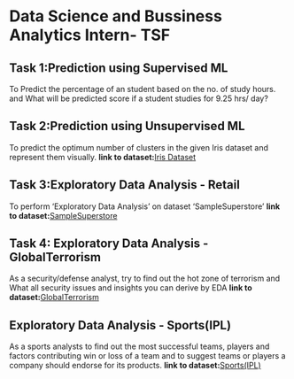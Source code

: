 # Data Science and Bussiness Analytics Intern- TSF
## Task 1:Prediction using Supervised ML
  To Predict the percentage of an student based on the no. of study hours.
  and What will be predicted score if a student studies for 9.25 hrs/ day?
  
## Task 2:Prediction using Unsupervised ML
   To predict the optimum number of clusters in the given Iris dataset and represent them visually.
     **link to dataset:**[Iris Dataset](https://drive.google.com/file/d/11Iq7YvbWZbt8VXjfm06brx66b10YiwK-/view)
     
## Task 3:Exploratory Data Analysis - Retail
   To perform ‘Exploratory Data Analysis’ on dataset ‘SampleSuperstore’
     **link to dataset:**[SampleSuperstore](https://drive.google.com/file/d/1lV7is1B566UQPYzzY8R2ZmOritTW299S/view)
     
## Task 4: Exploratory Data Analysis - GlobalTerrorism
   As a security/defense analyst, try to find out the hot zone of terrorism and What all security issues and insights you can derive by EDA
    **link to dataset:**[GlobalTerrorism](https://drive.google.com/file/d/1luTU7xBvI7QAGPbQMxEHcgKUi9d6UeP_/view)
    
## Exploratory Data Analysis - Sports(IPL)
   As a sports analysts to find out the most successful teams, players and factors contributing win or loss of a team and to suggest teams or players a company should endorse for its products. 
   **link to dataset:**[Sports(IPL)](https://drive.google.com/file/d/18iDDIIZGt8eWxzqbyMIqcn5X7bHINuLw/view)
     
     
     
  
  
  
   
   
